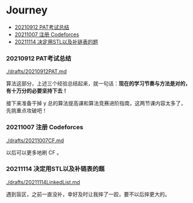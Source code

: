 # Journey


<!-- @import "[TOC]" {cmd="toc" depthFrom=3 depthTo=3 orderedList=false} -->

<!-- code_chunk_output -->

- [20210912 PAT考试总结](#20210912-pat考试总结)
- [20211007 注册 Codeforces](#20211007-注册-codeforces)
- [20211114 决定用STL以及补链表的题](#20211114-决定用stl以及补链表的题)

<!-- /code_chunk_output -->

### 20210912 PAT考试总结
[./drafts/20210912PAT.md](./drafts/20210912PAT.md)

算法这部分，上述三个经验总结起来，就一句话：**现在的学习节奏与方法是对的，有十万分的必要坚持下去！**

接下来准备干掉 y 总的算法提高课和算法竞赛进阶指南，这两节课内容太多了，先挑重点攻破吧！

### 20211007 注册 Codeforces
[./drafts/20211007CF.md](./drafts/20211007CF.md)

以后可以更多地刷 CF 。

### 20211114 决定用STL以及补链表的题
[./drafts/20211114LinkedList.md](./drafts/20211114LinkedList.md)

遇到盲区，之前一直没补，幸好及时让我摔了一跤，要不以后摔更大的。
